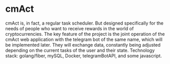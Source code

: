 # cmAct
cmAct is, in fact, a regular task scheduler. But designed specifically for the needs of people who want to receive rewards in the world of cryptocurrencies. The key feature of the project is the joint operation of the cmAct web application with the telegram bot of the same name, which will be implemented later. They will exchange data, constantly being adjusted depending on the current tasks of the user and their state.
Technology stack: golang/fiber, mySQL, Docker, telegramBotAPI, and some javascript.